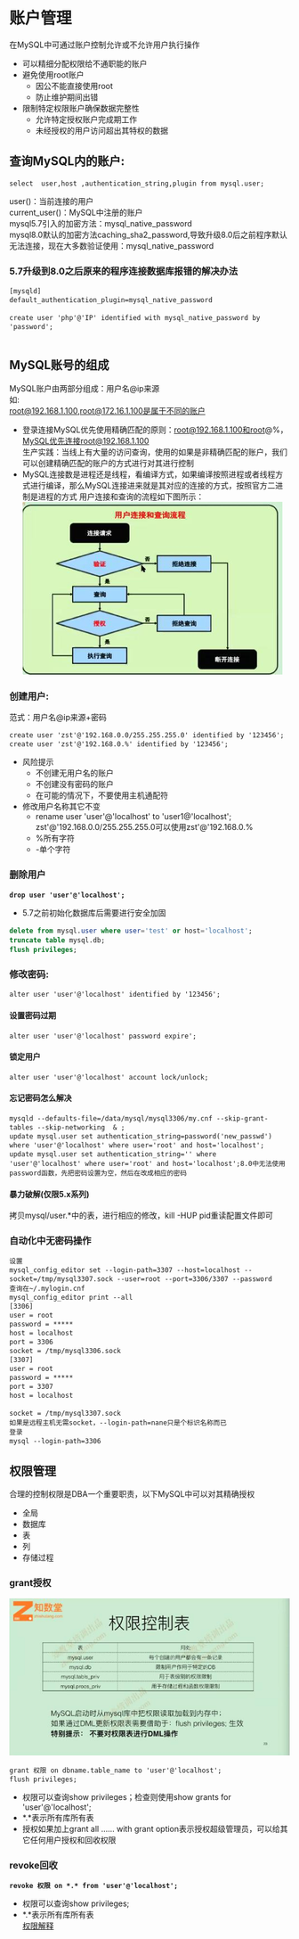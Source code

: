 # 账户管理

在MySQL中可通过账户控制允许或不允许用户执行操作  
- 可以精细分配权限给不通职能的账户
- 避免使用root账户
	- 因公不能直接使用root
	- 防止维护期间出错
- 限制特定权限账户确保数据完整性
	- 允许特定授权账户完成期工作
	- 未经授权的用户访问超出其特权的数据
	

## 查询MySQL内的账户: 

	select  user,host ,authentication_string,plugin from mysql.user;

user()：当前连接的用户   
current\_user()：MySQL中注册的账户    
mysql5.7引入的加密方法：mysql\_native\_password   
mysql8.0默认的加密方法caching\_sha2\_password,导致升级8.0后之前程序默认无法连接，现在大多数验证使用：mysql\_native\_password  

### 5.7升级到8.0之后原来的程序连接数据库报错的解决办法
  
```
[mysqld]
default_authentication_plugin=mysql_native_password   
  
create user 'php'@'IP' identified with mysql_native_password by 'password';
  
```

## MySQL账号的组成

MySQL账户由两部分组成：用户名@ip来源  
如:  
root@192.168.1.100,root@172.16.1.100是属于不同的账户  
- 登录连接MySQL优先使用精确匹配的原则：root@192.168.1.100和root@%，MySQL优先连接root@192.168.1.100  
生产实践：当线上有大量的访问查询，使用的如果是非精确匹配的账户，我们可以创建精确匹配的账户的方式进行对其进行控制   
- MySQL连接数是进程还是线程，看编译方式，如果编译按照进程或者线程方式进行编译，那么MySQL连接进来就是其对应的连接的方式，按照官方二进制是进程的方式
用户连接和查询的流程如下图所示：  
![](images/4-MySQL用户管理/用户管理01.jpg)


### 创建用户:
范式：用户名@ip来源+密码  

	create user 'zst'@'192.168.0.0/255.255.255.0' identified by '123456';
	create user 'zst'@'192.168.0.%' identified by '123456';
- 风险提示
	- 不创建无用户名的账户
	- 不创建没有密码的账户
	- 在可能的情况下，不要使用主机通配符
- 修改用户名称其它不变  
	- rename user 'user'@'localhost' to 'user1@'localhost';
	zst'@'192.168.0.0/255.255.255.0可以使用zst'@'192.168.0.%
	- %所有字符
	- -单个字符
	
### 删除用户
**`drop user 'user'@'localhost';`**
- 5.7之前初始化数据库后需要进行安全加固  
```sql
delete from mysql.user where user='test' or host='localhost';
truncate table mysql.db;
flush privileges;
```
	
### 修改密码:			
	alter user 'user'@'localhost' identified by '123456';
	
#### 设置密码过期  
	alter user 'user'@'localhost' password expire';  
#### 锁定用户  
	alter user 'user'@'localhost' account lock/unlock;  
#### 忘记密码怎么解决   
	mysqld --defaults-file=/data/mysql/mysql3306/my.cnf --skip-grant-tables --skip-networking  & ;  
	update mysql.user set authentication_string=password('new_passwd') where 'user'@'localhost' where user='root' and host='localhost';
	update mysql.user set authentication_string='' where 'user'@'localhost' where user='root' and host='localhost';8.0中无法使用password函数，先把密码设置为空，然后在改成相应的密码
#### 暴力破解(仅限5.x系列)  
 拷贝mysql/user.*中的表，进行相应的修改，kill -HUP pid重读配置文件即可


### 自动化中无密码操作
```
设置
mysql_config_editor set --login-path=3307 --host=localhost --socket=/tmp/mysql3307.sock --user=root --port=3306/3307 --password
查询在~/.mylogin.cnf
mysql_config_editor print --all
[3306]
user = root
password = *****
host = localhost
port = 3306
socket = /tmp/mysql3306.sock
[3307]
user = root
password = *****
port = 3307
host = localhost

socket = /tmp/mysql3307.sock
如果是远程主机无需socket，--login-path=nane只是个标识名称而已
登录
mysql --login-path=3306
```
  
  
  
## 权限管理

合理的控制权限是DBA一个重要职责，以下MySQL中可以对其精确授权
- 全局
- 数据库
- 表
- 列
- 存储过程

### grant授权

![](images/4-MySQL用户管理/用户管理02.jpg)  

	grant 权限 on dbname.table_name to 'user'@'localhost'; 
	flush privileges;

- 权限可以查询show privileges；检查则使用show grants for 'user'@'localhost';
- \*.\*表示所有库所有表
- 授权如果加上grant all ...... with grant option表示授权超级管理员，可以给其它任何用户授权和回收权限

### revoke回收

**`revoke 权限 on *.* from 'user'@'localhost';`**   

- 权限可以查询show privileges;
- \*.\*表示所有库所有表  
[权限解释](https://blog.csdn.net/anzhen0429/article/details/78296814)


  